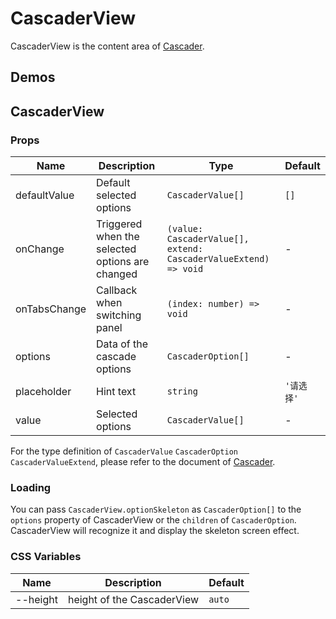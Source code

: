 # CascaderView

CascaderView is the content area of [Cascader](/components/cascader).

## Demos

<code src="./demos/demo1.tsx"></code>

## CascaderView

### Props

| Name         | Description                                     | Type                                                            | Default    |
| ------------ | ----------------------------------------------- | --------------------------------------------------------------- | ---------- |
| defaultValue | Default selected options                        | `CascaderValue[]`                                               | `[]`       |
| onChange     | Triggered when the selected options are changed | `(value: CascaderValue[], extend: CascaderValueExtend) => void` | -          |
| onTabsChange | Callback when switching panel                   | `(index: number) => void`                                       | -          |
| options      | Data of the cascade options                     | `CascaderOption[]`                                              | -          |
| placeholder  | Hint text                                       | `string`                                                        | `'请选择'` |
| value        | Selected options                                | `CascaderValue[]`                                               | -          |

For the type definition of `CascaderValue` `CascaderOption` `CascaderValueExtend`, please refer to the document of [Cascader](/components/cascader#api).

### Loading <Experimental></Experimental>

You can pass `CascaderView.optionSkeleton` as `CascaderOption[]` to the `options` property of CascaderView or the `children` of `CascaderOption`. CascaderView will recognize it and display the skeleton screen effect.

### CSS Variables

| Name     | Description                | Default |
| -------- | -------------------------- | ------- |
| --height | height of the CascaderView | `auto`  |
